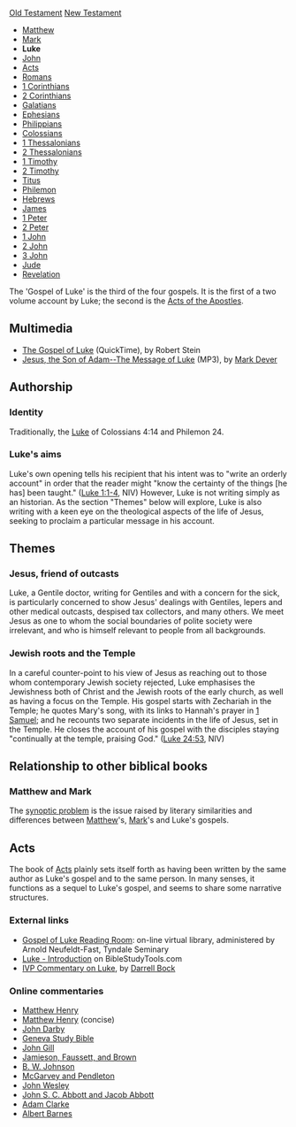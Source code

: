 [Old Testament](Old_Testament "Old Testament")
[New Testament](New_Testament "New Testament")
-   [Matthew](Gospel_of_Matthew "Gospel of Matthew")
-   [Mark](Gospel_of_Mark "Gospel of Mark")
-   **Luke**
-   [John](Gospel_of_John "Gospel of John")
-   [Acts](Acts_of_the_Apostles "Acts of the Apostles")
-   [Romans](Epistle_to_the_Romans "Epistle to the Romans")
-   [1 Corinthians](First_Epistle_to_the_Corinthians "First Epistle to the Corinthians")
-   [2 Corinthians](Second_Epistle_to_the_Corinthians "Second Epistle to the Corinthians")
-   [Galatians](Epistle_to_the_Galatians "Epistle to the Galatians")
-   [Ephesians](Epistle_to_the_Ephesians "Epistle to the Ephesians")
-   [Philippians](Epistle_to_the_Philippians "Epistle to the Philippians")
-   [Colossians](Epistle_to_the_Colossians "Epistle to the Colossians")
-   [1 Thessalonians](First_Epistle_to_the_Thessalonians "First Epistle to the Thessalonians")
-   [2 Thessalonians](Second_Epistle_to_the_Thessalonians "Second Epistle to the Thessalonians")
-   [1 Timothy](First_Epistle_to_Timothy "First Epistle to Timothy")
-   [2 Timothy](Second_Epistle_to_Timothy "Second Epistle to Timothy")
-   [Titus](Epistle_to_Titus "Epistle to Titus")
-   [Philemon](Epistle_to_Philemon "Epistle to Philemon")
-   [Hebrews](Epistle_to_the_Hebrews "Epistle to the Hebrews")
-   [James](Epistle_of_James "Epistle of James")
-   [1 Peter](First_Epistle_of_Peter "First Epistle of Peter")
-   [2 Peter](Second_Epistle_of_Peter "Second Epistle of Peter")
-   [1 John](First_Epistle_of_John "First Epistle of John")
-   [2 John](Second_Epistle_of_John "Second Epistle of John")
-   [3 John](Third_Epistle_of_John "Third Epistle of John")
-   [Jude](Epistle_of_Jude "Epistle of Jude")
-   [Revelation](Book_of_Revelation "Book of Revelation")

The 'Gospel of Luke' is the third of the four gospels. It is the
first of a two volume account by Luke; the second is the
[Acts of the Apostles](Acts_of_the_Apostles "Acts of the Apostles").

## Multimedia

-   [The Gospel of Luke](http://biblicaltraining.org/audio/NT501/nt_stein_09.mov)
    (QuickTime), by Robert Stein
-   [Jesus, the Son of Adam--The Message of Luke](http://dl.salemweb.net/?mg=F11ABA59-5769-47BE-BCB0-55BF0CF23EB7)
    (MP3), by [Mark Dever](Mark_Dever "Mark Dever")

## Authorship

### Identity

Traditionally, the [Luke](Luke "Luke") of Colossians 4:14 and
Philemon 24.

### Luke's aims

Luke's own opening tells his recipient that his intent was to
"write an orderly account" in order that the reader might "know the
certainty of the things [he has] been taught."
([Luke 1:1-4](http://bible.gospelcom.net/passage/?search=luke%201:1-4&version=31),
NIV) However, Luke is not writing simply as an historian. As the
section "Themes" below will explore, Luke is also writing with a
keen eye on the theological aspects of the life of Jesus, seeking
to proclaim a particular message in his account.

## Themes

### Jesus, friend of outcasts

Luke, a Gentile doctor, writing for Gentiles and with a concern for
the sick, is particularly concerned to show Jesus' dealings with
Gentiles, lepers and other medical outcasts, despised tax
collectors, and many others. We meet Jesus as one to whom the
social boundaries of polite society were irrelevant, and who is
himself relevant to people from all backgrounds.

### Jewish roots and the Temple

In a careful counter-point to his view of Jesus as reaching out to
those whom contemporary Jewish society rejected, Luke emphasises
the Jewishness both of Christ and the Jewish roots of the early
church, as well as having a focus on the Temple. His gospel starts
with Zechariah in the Temple; he quotes Mary's song, with its links
to Hannah's prayer in
[1 Samuel](Books_of_Samuel "Books of Samuel"); and he recounts two
separate incidents in the life of Jesus, set in the Temple. He
closes the account of his gospel with the disciples staying
"continually at the temple, praising God."
([Luke 24:53](http://bible.gospelcom.net/passage/?search=luke%2024:53&version=31),
NIV)

## Relationship to other biblical books

### Matthew and Mark

The [synoptic problem](Synoptic_problem "Synoptic problem") is the
issue raised by literary similarities and differences between
[Matthew](Gospel_of_Matthew "Gospel of Matthew")'s,
[Mark](Gospel_of_Mark "Gospel of Mark")'s and Luke's gospels.

## Acts

The book of [Acts](Acts_of_the_Apostles "Acts of the Apostles")
plainly sets itself forth as having been written by the same author
as Luke's gospel and to the same person. In many senses, it
functions as a sequel to Luke's gospel, and seems to share some
narrative structures.

### External links

-   [Gospel of Luke Reading Room](http://www.tyndale.ca/seminary/mtsmodular/reading-rooms/newt/luke):
    on-line virtual library, administered by Arnold Neufeldt-Fast,
    Tyndale Seminary
-   [Luke - Introduction](http://www.biblestudytools.com/commentaries/scofield-reference-notes/luke/luke-introduction.html)
    on BibleStudyTools.com
-   [IVP Commentary on Luke](http://www.biblegateway.com/resources/commentaries/index.php?action=getBookSections&cid=3&source=),
    by [Darrell Bock](Darrell_Bock "Darrell Bock")

### Online commentaries

-   [Matthew Henry](http://eword.gospelcom.net/comments/luke/mh/luke1.htm)
-   [Matthew Henry](http://eword.gospelcom.net/comments/luke/mhc/luke1.htm)
    (concise)
-   [John Darby](http://eword.gospelcom.net/comments/luke/darby/luke1.htm)
-   [Geneva Study Bible](http://eword.gospelcom.net/comments/luke/geneva/luke1.htm)
-   [John Gill](http://eword.gospelcom.net/comments/luke/gill/luke1.htm)
-   [Jamieson, Faussett, and Brown](http://www.ewordtoday.com/comments/luke/jfb/luke1.htm)
-   [B. W. Johnson](http://eword.gospelcom.net/comments/luke/johnson/luke1.htm)
-   [McGarvey and Pendleton](http://eword.gospelcom.net/comments/luke/four/luke1.htm)
-   [John Wesley](http://eword.gospelcom.net/comments/luke/wesley/luke1.htm)
-   [John S. C. Abbott and Jacob Abbott](http://www.studylight.org/com/ain/view.cgi?book=lu&chapter=001)
-   [Adam Clarke](http://www.studylight.org/com/acc/view.cgi?book=lu&chapter=001)
-   [Albert Barnes](http://www.studylight.org/com/bnn/view.cgi?book=lu&chapter=001)